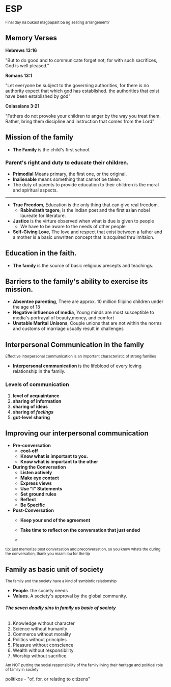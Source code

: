 # ESP
<sub>Final day na bukas! magpapalit ba ng seating arrangement?</sub>

## Memory Verses

**Hebrews 13:16**

"But to do good and to communicate forget not; for with such sacrifices, God is well pleased."

**Romans 13:1**

"Let everyone be subject to the governing authorities, for there is no authority expect that which god has established. the authorities that exist have been established by god"

**Colassians 3:21**

"Fathers do not provoke your children to anger by the way you treat them. Rather, bring them discipline and instruction that comes from the Lord"


## Mission of the family

- **The Family** is the child's first school.

### Parent's right and duty to educate their children.

- **Primodial** Means primary, the first one, or the original.
- **Inalienable** means something that cannot be taken.
- The duty of parents to provide education to their children is the moral and spiritual aspects.

---

- **True Freedom**, Education is the only thing that can give real freedom.
  - **Rabindrath tagore**, is the indian poet and the first asian nobel laureate for literature.
- **Justice** is the virture observed when what is due is given to people
  - We have to be aware to the needs of other people
- **Self-Giving Love**, The love and respect that exist between a father and a mother is a basic unwritten concept that is acquired thru imitaion.

## Education in the faith.
- **The family** is the source of basic religious precepts and teachings.
## Barriers to the family's ability to exercise its mission.
- **Absentee parenting**, There are approx. 10 million filipino children under the age of 18
- **Negative influence of media**, Young minds are most susceptible to media's portrayal of beauty,money, and comfort
- **Unstable Marital Unisons**, Couple unions that are not within the norms and customs of marriage usually result in challenges
## Interpersonal Communication in the family
<sub>Effective interpersonal communication is an important characteristic of strong families</sub>

- **Interpersonal communication** is the lifeblood of every loving relationship in the family.
### Levels of communication

1. **level of acquaintance**
2. **sharing of information**
3. **sharing of ideas**
4. **sharing of *feelings*** 
5. **gut-level sharing**

## Improving our interpersonal communication

- **Pre-conversation**
  - **cool-off**
  - **Know what is important to you.**
  - **Know what is important to the other**
- **During the Conversation**
  - **Listen actively**
  - **Make eye contact**
  - **Express views**
  - **Use "I" Statements**
  - **Set ground rules**
  - **Reflect**
  - **Be Specific**
- **Post-Conversation**
  - **Keep your end of the agreement**
  - **Take time to reflect on the conversation that just ended**
 
  - 
<sub>tip: just memorize post conversation and preconversation, so you know whats the during the conversation, thank you maam lou for the tip</sub>
## Family as basic unit of society
<sub>The family and the society have a kind of symbiotic relationship</ship>

- **People**. the society needs
- **Values**. A society's approval by the global community.

###### **The seven deadly sins in family as basic of society**
1. Knowledge without character
2. Science without humanity
3. Commerce without morality
4. Politics without principles
5. Pleasure without conscience
6. Wealth without responsibility
7. Worship without sacrifice.

<sub>Am NOT putting the social responsibility of the family living their heritage and political role of family in society</sub>


politikos - "of, for, or relating to citizens"
